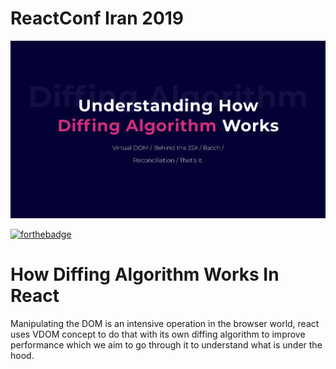 # ReactConf Iran 2019

![Intro](screenshot.jpeg)

[![forthebadge](http://forthebadge.com/images/badges/built-with-love.svg)](http://forthebadge.com)
# How Diffing Algorithm Works In React
Manipulating the DOM‌ is an intensive operation in the browser world, react uses VDOM concept to do that with its own diffing algorithm to improve performance which we aim to go through it to understand what is under the hood.